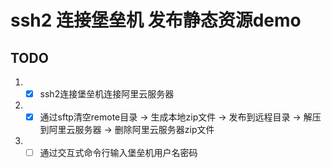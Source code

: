 # ssh2 连接堡垒机 发布静态资源demo

## TODO
1. - [x] ssh2连接堡垒机连接阿里云服务器
2. - [x] 通过sftp清空remote目录 -> 生成本地zip文件 -> 发布到远程目录 -> 解压到阿里云服务器 -> 删除阿里云服务器zip文件
3. - [ ] 通过交互式命令行输入堡垒机用户名密码
